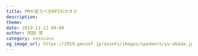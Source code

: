 ```yaml
---
title: PMが追うべきKPIのカオス
description: 
theme: 
date: 2019-11-12 00:00
author: 岡田 悠
category: sessions
og_image_url: https://2019.pmconf.jp/assets/images/speakers/yu-okada.jpg
---
```


